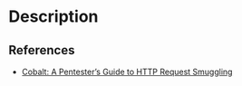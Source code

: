 # Description

## References

- [Cobalt: A Pentester’s Guide to HTTP Request Smuggling](https://www.cobalt.io/blog/a-pentesters-guide-to-http-request-smuggling)